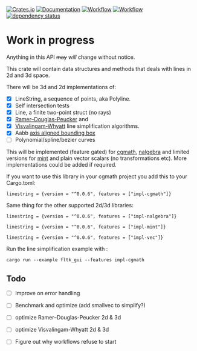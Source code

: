 [![Crates.io](https://meritbadge.herokuapp.com/linestring)](https://crates.io/crates/linestring)
[![Documentation](https://docs.rs/linestring/badge.svg)](https://docs.rs/linestring)
[![Workflow](https://github.com/eadf/linestring.rs/workflows/Rust/badge.svg)](https://github.com/eadf/linestring.rs/workflows/Rust/badge.svg)
[![Workflow](https://github.com/eadf/linestring.rs/workflows/Clippy/badge.svg)](https://github.com/eadf/linestring.rs/workflows/Clippy/badge.svg)
[![dependency status](https://deps.rs/crate/linestring/0.0.6/status.svg)](https://deps.rs/crate/linestring/0.0.6)

# Work in progress

Anything in this API ~~may~~ *will* change without notice.

This crate will contain data structures and methods that deals with lines in 2d and 3d space.

There will be 3d and 2d implementations of:
- [x] LineString, a sequence of points, aka Polyline.
- [x] Self intersection tests
- [x] Line, a finite two-point struct (no rays)
- [x] [Ramer–Douglas-Peucker](https://en.wikipedia.org/wiki/Ramer–Douglas–Peucker_algorithm) and
- [x] [Visvalingam-Whyatt](https://en.wikipedia.org/wiki/Visvalingam–Whyatt_algorithm) line simplification algorithms.
- [x] Aabb [axis aligned bounding box](https://en.wikipedia.org/wiki/Minimum_bounding_box)
- [ ] Polynomial/spline/bezier curves

This will be implemented (feature gated) for [cgmath](https://crates.io/crates/cgmath), 
[nalgebra](https://crates.io/crates/nalgebra) and limited versions for [mint](https://crates.io/crates/nalgebra) and plain vector scalars (no transformations etc).
More implementations could be added if required.

If you want to use this library in your cgmath project you add this to your Cargo.toml:
```cargo
linestring = {version = "^0.0.6", features = ["impl-cgmath"]}
```
Same thing for the other supported 2d/3d libraries: 
```cargo
linestring = {version = "^0.0.6", features = ["impl-nalgebra"]}
```

```cargo
linestring = {version = "^0.0.6", features = ["impl-mint"]}
```

```cargo
linestring = {version = "^0.0.6", features = ["impl-vec"]}
```

Run the line simplification example with :
```fish
cargo run --example fltk_gui --features impl-cgmath
```

## Todo
- [ ] Improve on error handling
- [ ] Benchmark and optimize (add smallvec to simplify?)
- [ ] optimize Ramer–Douglas-Peucker 2d & 3d
- [ ] optimize Visvalingam-Whyatt 2d & 3d
- [ ] Figure out why workflows refuse to start

